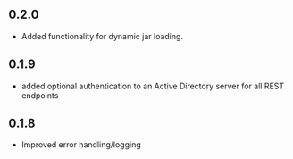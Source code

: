 ## 0.2.0
- Added functionality for dynamic jar loading.

## 0.1.9
- added optional authentication to an Active Directory server for all 
  REST endpoints


## 0.1.8
- Improved error handling/logging
